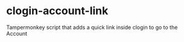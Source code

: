 # clogin-account-link
Tampermonkey script that adds a quick link inside clogin to go to the Account
